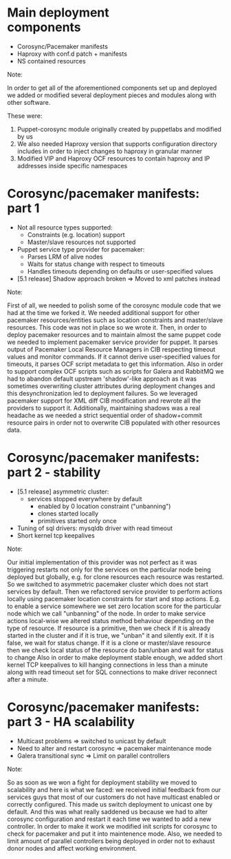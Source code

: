 # Main deployment <br /> components

-	Corosync/Pacemaker manifests
-	Haproxy with conf.d patch + manifests
-	NS contained resources

Note:

In order to get all of the aforementioned components set up and deployed we added or modified several deployment pieces and modules along with other software.

These were:

1.	Puppet-corosync module originally created by puppetlabs and modified by us
2.	We also needed Haproxy version that supports configuration directory includes in order to inject changes to haproxy in granular manner
3.	Modified VIP and Haproxy OCF resources to contain haproxy and IP addresses inside specific namespaces


# Corosync/pacemaker manifests: part 1

-	Not all resource types supported:
    -	Constraints (e.g. location) support
    -	Master/slave resources not supported
-	Puppet service type provider for pacemaker:
    - Parses LRM of alive nodes
    - Waits for status change with respect to timeouts
    - Handles timeouts depending on defaults or user-specified values
-	[5.1 release] Shadow approach broken => Moved to xml patches instead

Note:

First of all, we needed to polish some of the corosync module code that we had at the time we forked it. We needed additional support for other pacemaker resources/entities such as location constraints and master/slave resources. This code was not in place so we wrote it. Then, in order to deploy pacemaker resources and to maintain almost the same puppet code we needed to implement pacemaker service provider for puppet. It parses output of Pacemaker Local Resource Managers in CIB respecting timeout values and monitor commands. If it cannot derive user-specified values for timeouts, it parses OCF script metadata to get this information. Also in order to support complex OCF scripts such as scripts for Galera and RabbitMQ we had to abandon default upstream 'shadow'-like approach as it was sometimes overwriting cluster attributes during deployment changes and this desynchronization led to deployment failures. So we leveraged pacemaker support for XML diff CIB modification and rewrote all the providers to support it. Additionally, maintaining shadows was a real headache as we needed a strict sequential order of shadow+commit resource pairs in order not to overwrite CIB populated with other resources data.


# Corosync/pacemaker manifests: part 2 - stability

-	[5.1 release] asymmetric cluster:
	-	services stopped everywhere by default
		-	enabled by 0 location constraint ("unbanning")
		-	clones started locally
		-	primitives started only once
- Tuning of sql drivers: mysqldb driver with read timeout
- Short kernel tcp keepalives

Note:

Our initial implementation of this provider was not perfect as it was triggering restarts not only for the services on the particular node being deployed but globally, e.g. for clone resources each resource was restarted. So we switched to asymmetric pacemaker cluster which does not start services by default. Then we refactored service provider to perform actions locally using pacemaker location constraints for start and stop actions. E.g. to enable a service somewhere we set zero location score for the particular node which we call "unbanning" of the node. In order to make service actions local-wise we altered status method behaviour depending on the type of resource. If resource is a primitive, then we check if it is already started in the cluster and if it is true, we "unban" it and silently exit. If it is false, we wait for status change. If it is a clone or master/slave resource then we check local status of the resource do ban/unban and wait for status to change
Also in order to make deployment stable enough, we added short kernel TCP keepalives to kill hanging connections in less than a minute along with read timeout set for SQL connections to make driver reconnect after a minute.

# Corosync/pacemaker manifests: part 3 - HA scalability

- Multicast problems =>
  switched to unicast by default 
- Need to alter and restart corosync => pacemaker maintenance mode
- Galera transitional sync => Limit on parallel controllers

Note:

So as soon as we won a fight for deployment stability we moved to scalability and here is what we faced: we received initial feedback from our services guys that most of our customers do not have multicast enabled or correctly configured. This made us switch deployment to unicast one by default. And this was what really saddened us because we had to alter corosync configuration and restart it each time we wanted to add a new controller. In order to make it work we modified init scripts for corosync to check for pacemaker and put it into maintenence mode. Also, we needed to limit amount of parallel controllers being deployed in order not to exhaust donor nodes and affect working environment.
